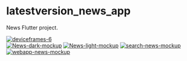 # latestversion_news_app

News Flutter project.
<div> <a href="https://ibb.co/4mHKbBb"><img src="https://i.ibb.co/Qb4pWsW/deviceframes-6.png" alt="deviceframes-6" border="0"></a></div>
<a href="https://ibb.co/2NbYRyM"><img src="https://i.ibb.co/X8wk6b5/News-dark-mockup.png" alt="News-dark-mockup" border="0"></a>
<a href="https://ibb.co/Qc13snY"><img src="https://i.ibb.co/n05NhfQ/News-light-mockup.png" alt="News-light-mockup" border="0"></a>
<a href="https://ibb.co/kqpp1fc"><img src="https://i.ibb.co/bNxxJZd/search-news-mockup.png" alt="search-news-mockup" border="0"></a>
<a href="https://ibb.co/0ttpsBd"><img src="https://i.ibb.co/Qdd7D81/webapp-news-mockup.png" alt="webapp-news-mockup" border="0"></a>
